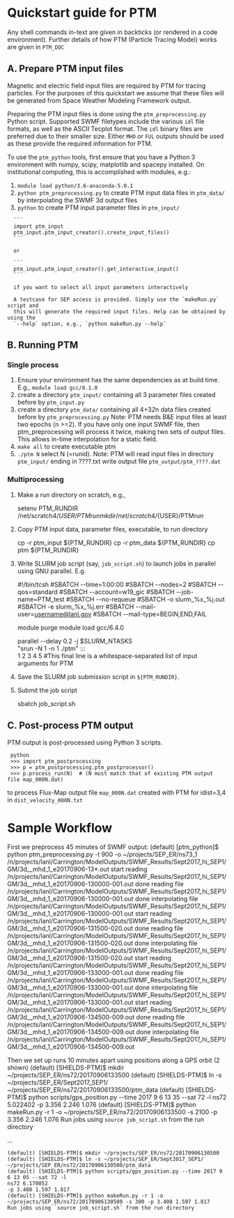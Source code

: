 # Quickstart guide for PTM

Any shell commands in-text are given in backticks (or rendered in a code environment).
Further details of how PTM (Particle Tracing Model) works are given in `PTM_DOC`

## A. Prepare PTM input files

   Magnetic and electric field input files are required by PTM for tracing particles.
   For the purposes of this quickstart we assume that these files will be generated from
   Space Weather Modeling Framework output.

   Preparing the PTM input files is done using the `ptm_preprocessing.py` Python script.
   Supported SWMF filetypes include the various `idl` file formats, as well as the ASCII
   Tecplot format. The `idl` binary files are preferred due to their smaller size.
   Either `MHD` or `FUL` outputs should be used as these provide the required information
   for PTM.

   To use the `ptm_python` tools, first ensure that you have a Python 3 environment with
   numpy, scipy, matplotlib and spacepy installed. On institutional computing, this is
   accomplished with modules, e.g.:

   1. `module load python/3.6-anaconda-5.0.1`
   2. `python ptm_preprocessing.py` to create PTM input data files in `ptm_data/` by interpolating the SWMF 3d output files 
   3.  `python` to create PTM input parameter files in `ptm_input/`

      ```
      import ptm_input
      ptm_input.ptm_input_creator().create_input_files()
      ```

      or 

      ```
      ptm_input.ptm_input_creator().get_interactive_input()
      ```

      if you want to select all input parameters interactively

      A testcase for SEP access is provided. Simply use the `makeRun.py` script and
      this will generate the required input files. Help can be obtained by using the
      `--help` option, e.g., `python makeRun.py --help`

## B. Running PTM

### Single process

   1. Ensure your environment has the same dependencies as at build time. E.g., `module load gcc/8.1.0`
   2. create a directory `ptm_input/` containing all 3 parameter files created before by `ptm_input.py`
   3. create a directory `ptm_data/` containing all 4+3*2*n data files created before by `ptm_preprocessing.py`
   Note: PTM needs B&E input files at least two epochs (n >=2). If you have only one input SWMF file,
         then ptm_preprocessing will process it twice, making two sets of output files. This allows
         in-time interpolation for a static field.
   4. `make all` to create executable ptm
   5. `./ptm N` select N (=runid). 
   Note: PTM will read input files in directory `ptm_input/` ending in ????.txt
                  write output file `ptm_output/ptm_????.dat`

### Multiprocessing
   1. Make a run directory on scratch, e.g.,

        setenv PTM_RUNDIR /net/scratch4/${USER}/PTMrun
        mkdir /net/scratch4/${USER}/PTMrun

   2. Copy PTM input data, parameter files, executable, to run directory

        cp -r ptm_input ${PTM_RUNDIR}
        cp -r ptm_data ${PTM_RUNDIR}
        cp ptm ${PTM_RUNDIR}

   3. Write SLURM job script (say, `job_script.sh`) to launch jobs in parallel using GNU parallel. E.g.

        #!/bin/tcsh
        #SBATCH --time=1:00:00
        #SBATCH --nodes=2
        #SBATCH --qos=standard
        #SBATCH --account=w19_gic
        #SBATCH --job-name=PTM_test
        #SBATCH --no-requeue
        #SBATCH -o slurm_%x_%j.out
        #SBATCH -e slurm_%x_%j.err
        #SBATCH --mail-user=username@lanl.gov
        #SBATCH --mail-type=BEGIN,END,FAIL

        module purge
        module load gcc/6.4.0

        parallel --delay 0.2 -j $SLURM_NTASKS \
                 "srun -N 1 -n 1 ./ptm" ::: \
                 1 2 3 4 5 #This final line is a whitespace-separated list of input arguments for PTM

   5. Save the SLURM job submission script in `${PTM_RUNDIR}`.

   6. Submit the job script

        sbatch job_script.sh

## C. Post-process PTM output

   PTM output is post-processed using Python 3 scripts.

     python
     >>> import ptm_postprocessing
     >>> p = ptm_postprocessing.ptm_postprocessor()
     >>> p.process_run(N)  # (N must match that of existing PTM output file map_000N.dat)

   to process Flux-Map output file `map_000N.dat` created with PTM for idist=3,4 in `dist_velocity_000N.txt`


# Sample Workflow
   First we preprocess 45 minutes of SWMF output:
    (default) [ptm_python]$ python ptm_preprocessing.py -t 900 -o ~/projects/SEP_ER/ns73_1 /n/projects/lanl/Carrington/ModelOutputs/SWMF_Results/Sept2017_hi_SEP1/GM/3d__mhd_1_e20170906-13*.out
    start reading /n/projects/lanl/Carrington/ModelOutputs/SWMF_Results/Sept2017_hi_SEP1/GM/3d__mhd_1_e20170906-130000-001.out
    done reading file /n/projects/lanl/Carrington/ModelOutputs/SWMF_Results/Sept2017_hi_SEP1/GM/3d__mhd_1_e20170906-130000-001.out
    done interpolating file /n/projects/lanl/Carrington/ModelOutputs/SWMF_Results/Sept2017_hi_SEP1/GM/3d__mhd_1_e20170906-130000-001.out
    start reading /n/projects/lanl/Carrington/ModelOutputs/SWMF_Results/Sept2017_hi_SEP1/GM/3d__mhd_1_e20170906-131500-020.out
    done reading file /n/projects/lanl/Carrington/ModelOutputs/SWMF_Results/Sept2017_hi_SEP1/GM/3d__mhd_1_e20170906-131500-020.out
    done interpolating file /n/projects/lanl/Carrington/ModelOutputs/SWMF_Results/Sept2017_hi_SEP1/GM/3d__mhd_1_e20170906-131500-020.out
    start reading /n/projects/lanl/Carrington/ModelOutputs/SWMF_Results/Sept2017_hi_SEP1/GM/3d__mhd_1_e20170906-133000-001.out
    done reading file /n/projects/lanl/Carrington/ModelOutputs/SWMF_Results/Sept2017_hi_SEP1/GM/3d__mhd_1_e20170906-133000-001.out
    done interpolating file /n/projects/lanl/Carrington/ModelOutputs/SWMF_Results/Sept2017_hi_SEP1/GM/3d__mhd_1_e20170906-133000-001.out
    start reading /n/projects/lanl/Carrington/ModelOutputs/SWMF_Results/Sept2017_hi_SEP1/GM/3d__mhd_1_e20170906-134500-009.out
    done reading file /n/projects/lanl/Carrington/ModelOutputs/SWMF_Results/Sept2017_hi_SEP1/GM/3d__mhd_1_e20170906-134500-009.out
    done interpolating file /n/projects/lanl/Carrington/ModelOutputs/SWMF_Results/Sept2017_hi_SEP1/GM/3d__mhd_1_e20170906-134500-009.out

   Then we set up runs 10 minutes apart using positions along a GPS orbit (2 shown)
    (default) [SHIELDS-PTM]$ mkdir ~/projects/SEP_ER/ns72/20170906133500
    (default) [SHIELDS-PTM]$ ln -s ~/projects/SEP_ER/Sept2017_SEP1/ ~/projects/SEP_ER/ns72/20170906133500/ptm_data
    (default) [SHIELDS-PTM]$ python scripts/gps_position.py --time 2017 9 6 13 35 --sat 72 -l
    ns72 5.022402
    -p 3.356 2.246 1.076
    (default) [SHIELDS-PTM]$ python makeRun.py -r 1 -o ~/projects/SEP_ER/ns72/20170906133500 -s 2100 -p 3.356 2.246 1.076
    Run jobs using `source job_script.sh` from the run directory

   ...

    (default) [SHIELDS-PTM]$ mkdir ~/projects/SEP_ER/ns72/20170906130500
    (default) [SHIELDS-PTM]$ ln -s ~/projects/SEP_ER/Sept2017_SEP1/ ~/projects/SEP_ER/ns72/20170906130500/ptm_data
    (default) [SHIELDS-PTM]$ python scripts/gps_position.py --time 2017 9 6 13 05 --sat 72 -l
    ns72 6.170052
    -p 3.408 1.597 1.817
    (default) [SHIELDS-PTM]$ python makeRun.py -r 1 -o ~/projects/SEP_ER/ns72/20170906130500 -s 300 -p 3.408 1.597 1.817
    Run jobs using `source job_script.sh` from the run directory

